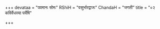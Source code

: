 +++
devataa = "पवमानः सोमः"
RShiH = "वसुर्भारद्वाजः"
ChandaH = "जगती"
title = "०२ कविर्वेधस्या पर्येषि"

+++
